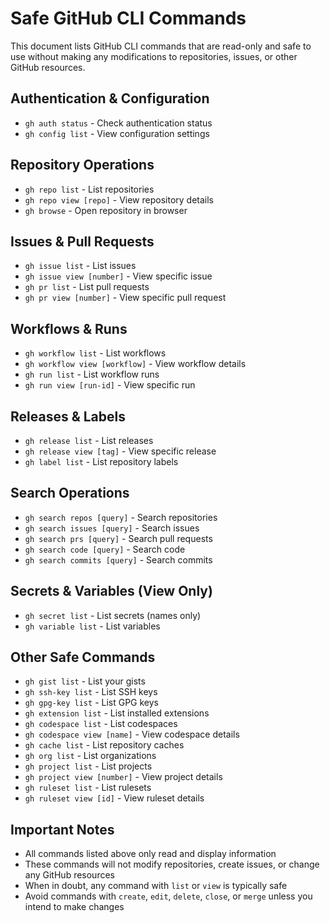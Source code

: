 # Safe GitHub CLI Commands

This document lists GitHub CLI commands that are read-only and safe to use without making any modifications to repositories, issues, or other GitHub resources.

## Authentication & Configuration
- `gh auth status` - Check authentication status
- `gh config list` - View configuration settings

## Repository Operations
- `gh repo list` - List repositories
- `gh repo view [repo]` - View repository details
- `gh browse` - Open repository in browser

## Issues & Pull Requests
- `gh issue list` - List issues
- `gh issue view [number]` - View specific issue
- `gh pr list` - List pull requests
- `gh pr view [number]` - View specific pull request

## Workflows & Runs
- `gh workflow list` - List workflows
- `gh workflow view [workflow]` - View workflow details
- `gh run list` - List workflow runs
- `gh run view [run-id]` - View specific run

## Releases & Labels
- `gh release list` - List releases
- `gh release view [tag]` - View specific release
- `gh label list` - List repository labels

## Search Operations
- `gh search repos [query]` - Search repositories
- `gh search issues [query]` - Search issues
- `gh search prs [query]` - Search pull requests
- `gh search code [query]` - Search code
- `gh search commits [query]` - Search commits

## Secrets & Variables (View Only)
- `gh secret list` - List secrets (names only)
- `gh variable list` - List variables

## Other Safe Commands
- `gh gist list` - List your gists
- `gh ssh-key list` - List SSH keys
- `gh gpg-key list` - List GPG keys
- `gh extension list` - List installed extensions
- `gh codespace list` - List codespaces
- `gh codespace view [name]` - View codespace details
- `gh cache list` - List repository caches
- `gh org list` - List organizations
- `gh project list` - List projects
- `gh project view [number]` - View project details
- `gh ruleset list` - List rulesets
- `gh ruleset view [id]` - View ruleset details

## Important Notes

- All commands listed above only read and display information
- These commands will not modify repositories, create issues, or change any GitHub resources
- When in doubt, any command with `list` or `view` is typically safe
- Avoid commands with `create`, `edit`, `delete`, `close`, or `merge` unless you intend to make changes